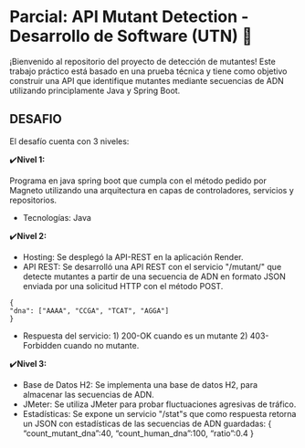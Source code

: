 # Parcial: API Mutant Detection - Desarrollo de Software (UTN) 🧬 

¡Bienvenido al repositorio del proyecto de detección de mutantes! Este trabajo práctico está basado en una prueba técnica y tiene como objetivo construir una API que identifique mutantes mediante secuencias de ADN utilizando principlamente Java y Spring Boot.

## DESAFIO

El desafío cuenta con 3 niveles:

✔️**Nivel 1:**

Programa en java spring boot que cumpla con el método pedido por Magneto utilizando una arquitectura en capas de controladores, servicios y repositorios.

- Tecnologías: Java

✔️**Nivel 2:**

- Hosting: Se desplegó la API-REST en la aplicación Render. 
- API REST: Se desarrolló una API REST con el servicio "/mutant/" que detecte mutantes a partir de una secuencia de ADN en formato JSON enviada por una solicitud HTTP con el método POST.

```POST: https://mercadolibre-mutant.onrender.com/mutant/
{
"dna": ["AAAA", "CCGA", "TCAT", "AGGA"]
}
```
- Respuesta del servicio:
      1) 200-OK cuando es un mutante
      2) 403-Forbidden cuando no mutante.

✔️**Nivel 3:**

- Base de Datos H2: Se implementa una base de datos H2, para almacenar las secuencias de ADN.
- JMeter: Se utiliza JMeter para probar fluctuaciones agresivas de tráfico.
- Estadísticas: Se expone un servicio "/stat"s que como respuesta retorna un JSON con estadísticas de las secuencias de ADN guardadas:
{
    “count_mutant_dna”:40, 
    “count_human_dna”:100, 
    “ratio”:0.4
}
